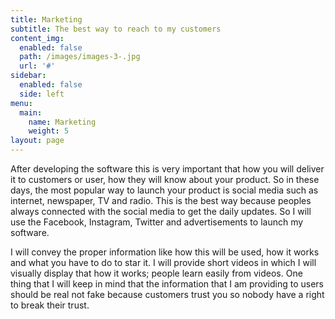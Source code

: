```yaml
---
title: Marketing
subtitle: The best way to reach to my customers
content_img:
  enabled: false
  path: /images/images-3-.jpg
  url: '#'
sidebar:
  enabled: false
  side: left
menu:
  main:
    name: Marketing
    weight: 5
layout: page
---
```

After developing the software this is very important that how you will deliver it to customers or user, how they will know about your product. So in these days, the most popular way to launch your product is social media such as internet, newspaper, TV and radio. This is the best way because peoples always connected with the social media to get the daily updates. So I will use the Facebook, Instagram, Twitter and advertisements to launch my software.

 I will convey the proper information like how this will be used, how it works and what you have to do to star it. I will provide short videos in which I will visually display that how it works; people learn easily from videos. One thing that I will keep in mind that the information that I am providing to users should be real not fake because customers trust you so nobody have a right to break their trust.
